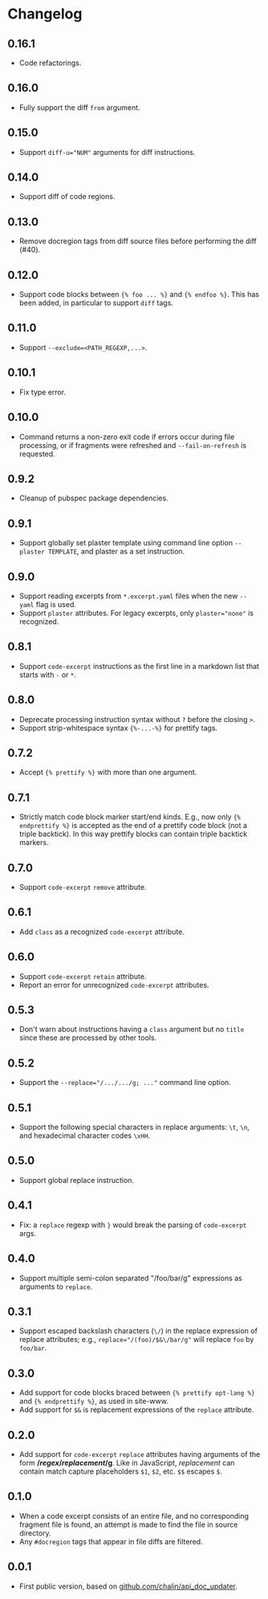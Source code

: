 # Changelog

## 0.16.1

- Code refactorings.

## 0.16.0

- Fully support the diff `from` argument.

## 0.15.0

- Support `diff-u="NUM"` arguments for diff instructions.

## 0.14.0

- Support diff of code regions.

## 0.13.0

- Remove docregion tags from diff source files before performing the diff (#40).

## 0.12.0

- Support code blocks between `{% foo ... %}` and `{% endfoo %}`.
  This has been added, in particular to support `diff` tags.

## 0.11.0

- Support `--exclude=<PATH_REGEXP,...>`.

## 0.10.1

- Fix type error.

## 0.10.0

- Command returns a non-zero exit code if errors occur during file processing,
  or if fragments were refreshed and `--fail-on-refresh` is requested.

## 0.9.2

- Cleanup of pubspec package dependencies.

## 0.9.1

- Support globally set plaster template using command line option `--plaster TEMPLATE`,
  and plaster as a set instruction.

## 0.9.0

- Support reading excerpts from `*.excerpt.yaml` files when the new `--yaml` flag is used.
- Support `plaster` attributes. For legacy excerpts, only `plaster="none"` is recognized.

## 0.8.1

- Support `code-excerpt` instructions as the first line
  in a markdown list that starts with `-` or `*`.

## 0.8.0

- Deprecate processing instruction syntax without `?` before the closing `>`.
- Support strip-whitespace syntax `{%-...-%}` for prettify tags.

## 0.7.2

- Accept `{% prettify %}` with more than one argument.

## 0.7.1

- Strictly match code block marker start/end kinds.
  E.g., now only `{% endprettify %}` is accepted as 
  the end of a prettify code block (not a triple backtick).
  In this way prettify blocks can contain triple backtick markers.

## 0.7.0

- Support `code-excerpt` `remove` attribute.

## 0.6.1

- Add `class` as a recognized `code-excerpt` attribute.

## 0.6.0

- Support `code-excerpt` `retain` attribute.
- Report an error for unrecognized `code-excerpt` attributes.

## 0.5.3

- Don't warn about instructions having a `class`
  argument but no `title` since these are processed
  by other tools.

## 0.5.2

- Support the `--replace="/.../.../g; ..."` command line option.

## 0.5.1

- Support the following special characters in replace arguments:
  `\t`, `\n`, and hexadecimal character codes `\xHH`.

## 0.5.0

- Support global replace instruction.

## 0.4.1

- Fix: a `replace` regexp with `}`  would break the parsing of `code-excerpt` args.

## 0.4.0

- Support multiple semi-colon separated "/foo/bar/g" expressions as arguments to `replace`.

## 0.3.1

- Support escaped backslash characters (`\/`) in the replace expression of 
  replace attributes; e.g., `replace="/(foo)/$&\/bar/g"` will replace
  `foo` by `foo/bar`.

## 0.3.0

- Add support for code blocks braced between `{% prettify opt-lang %}` and
  `{% endprettify %}`, as used in site-www.
- Add support for `$&` is replacement expressions of the `replace` attribute.

## 0.2.0

- Add support for `code-excerpt` `replace` attributes having arguments of the form
  **/_regex_/_replacement_/g**. Like in JavaScript, _replacement_ can contain
  match capture placeholders `$1`, `$2`, etc. `$$` escapes `$`.

## 0.1.0

- When a code excerpt consists of an entire file, and no corresponding fragment
  file is found, an attempt is made to find the file in source directory.
- Any `#docregion` tags that appear in file diffs are filtered.

## 0.0.1

- First public version, based on
  [github.com/chalin/api_doc_updater](https://github.com/chalin/api_doc_updater).
  
